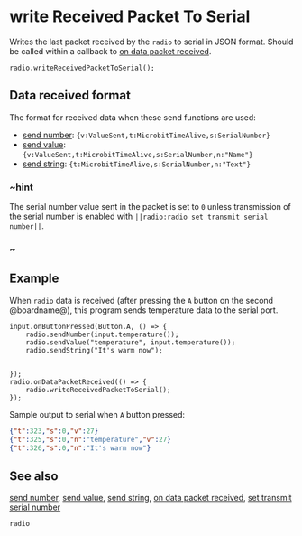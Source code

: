 # write Received Packet To Serial

Writes the last packet received by the ``radio`` to serial in JSON format.
Should be called within a callback to
[on data packet received](/reference/radio/on-data-packet-received).

```sig
radio.writeReceivedPacketToSerial();
```

## Data received format

The format for received data when these send functions are used:

- [send number](/reference/radio/send-number): ```{v:ValueSent,t:MicrobitTimeAlive,s:SerialNumber}```
- [send value](/reference/radio/send-value): ```{v:ValueSent,t:MicrobitTimeAlive,s:SerialNumber,n:"Name"}```
- [send string](/reference/radio/send-string): ```{t:MicrobitTimeAlive,s:SerialNumber,n:"Text"}```

### ~hint

The serial number value sent in the packet is set to `0` unless transmission of the serial number is enabled with ``||radio:radio set transmit serial number||``.

### ~

## Example

When ```radio``` data is received (after pressing the ``A`` button on
the second @boardname@), this program sends temperature data to the 
serial port.

```blocks
input.onButtonPressed(Button.A, () => {
    radio.sendNumber(input.temperature());
    radio.sendValue("temperature", input.temperature());
    radio.sendString("It's warm now");


});
radio.onDataPacketReceived(() => {
    radio.writeReceivedPacketToSerial();
});
```
Sample output to serial when ``A`` button pressed:

```json
{"t":323,"s":0,"v":27}
{"t":325,"s":0,"n":"temperature","v":27}
{"t":326,"s":0,"n":"It's warm now"}
```

## See also

[send number](/reference/radio/send-number),
[send value](/reference/radio/send-value),
[send string](/reference/radio/send-string),
[on data packet received](/reference/radio/on-data-packet-received),
[set transmit serial number](/reference/radio/set-transmit-serial-number)

```package
radio
```